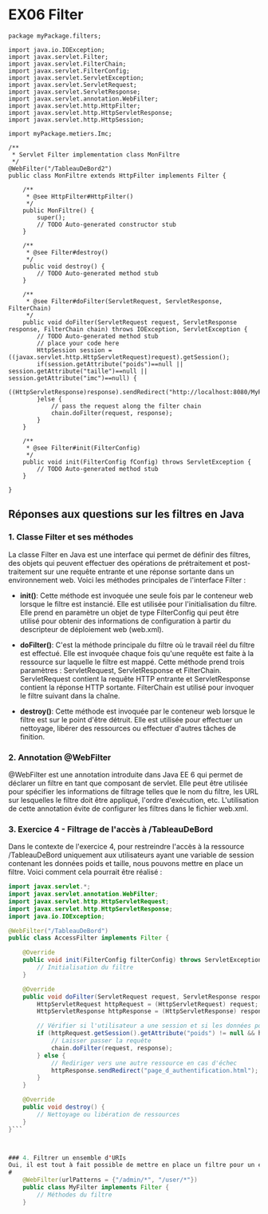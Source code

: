 # EX06 Filter 
	package myPackage.filters;

	import java.io.IOException;
	import javax.servlet.Filter;
	import javax.servlet.FilterChain;
	import javax.servlet.FilterConfig;
	import javax.servlet.ServletException;
	import javax.servlet.ServletRequest;
	import javax.servlet.ServletResponse;
	import javax.servlet.annotation.WebFilter;
	import javax.servlet.http.HttpFilter;
	import javax.servlet.http.HttpServletResponse;
	import javax.servlet.http.HttpSession;

	import myPackage.metiers.Imc;

	/**
	 * Servlet Filter implementation class MonFiltre
	 */
	@WebFilter("/TableauDeBord2")
	public class MonFiltre extends HttpFilter implements Filter {
		   
		/**
		 * @see HttpFilter#HttpFilter()
		 */
		public MonFiltre() {
			super();
			// TODO Auto-generated constructor stub
		}

		/**
		 * @see Filter#destroy()
		 */
		public void destroy() {
			// TODO Auto-generated method stub
		}

		/**
		 * @see Filter#doFilter(ServletRequest, ServletResponse, FilterChain)
		 */
		public void doFilter(ServletRequest request, ServletResponse response, FilterChain chain) throws IOException, ServletException {
			// TODO Auto-generated method stub
			// place your code here
			HttpSession session =((javax.servlet.http.HttpServletRequest)request).getSession();
			if(session.getAttribute("poids")==null || session.getAttribute("taille")==null || session.getAttribute("imc")==null) {
				((HttpServletResponse)response).sendRedirect("http://localhost:8080/MyProject/CalculDeMonImc2");
			}else {
				// pass the request along the filter chain
				chain.doFilter(request, response);
			}
		}

		/**
		 * @see Filter#init(FilterConfig)
		 */
		public void init(FilterConfig fConfig) throws ServletException {
			// TODO Auto-generated method stub
		}

	}


## Réponses aux questions sur les filtres en Java

### 1. Classe Filter et ses méthodes

La classe Filter en Java est une interface qui permet de définir des filtres, des objets qui peuvent effectuer des opérations de prétraitement et post-traitement sur une requête entrante et une réponse sortante dans un environnement web. Voici les méthodes principales de l'interface Filter :

- **init()**: Cette méthode est invoquée une seule fois par le conteneur web lorsque le filtre est instancié. Elle est utilisée pour l'initialisation du filtre. Elle prend en paramètre un objet de type FilterConfig qui peut être utilisé pour obtenir des informations de configuration à partir du descripteur de déploiement web (web.xml).

- **doFilter()**: C'est la méthode principale du filtre où le travail réel du filtre est effectué. Elle est invoquée chaque fois qu'une requête est faite à la ressource sur laquelle le filtre est mappé. Cette méthode prend trois paramètres : ServletRequest, ServletResponse et FilterChain. ServletRequest contient la requête HTTP entrante et ServletResponse contient la réponse HTTP sortante. FilterChain est utilisé pour invoquer le filtre suivant dans la chaîne.

- **destroy()**: Cette méthode est invoquée par le conteneur web lorsque le filtre est sur le point d'être détruit. Elle est utilisée pour effectuer un nettoyage, libérer des ressources ou effectuer d'autres tâches de finition.

### 2. Annotation @WebFilter

@WebFilter est une annotation introduite dans Java EE 6 qui permet de déclarer un filtre en tant que composant de servlet. Elle peut être utilisée pour spécifier les informations de filtrage telles que le nom du filtre, les URL sur lesquelles le filtre doit être appliqué, l'ordre d'exécution, etc. L'utilisation de cette annotation évite de configurer les filtres dans le fichier web.xml.

### 3. Exercice 4 - Filtrage de l'accès à /TableauDeBord

Dans le contexte de l'exercice 4, pour restreindre l'accès à la ressource /TableauDeBord uniquement aux utilisateurs ayant une variable de session contenant les données poids et taille, nous pouvons mettre en place un filtre. Voici comment cela pourrait être réalisé :

```java
import javax.servlet.*;
import javax.servlet.annotation.WebFilter;
import javax.servlet.http.HttpServletRequest;
import javax.servlet.http.HttpServletResponse;
import java.io.IOException;

@WebFilter("/TableauDeBord")
public class AccessFilter implements Filter {

    @Override
    public void init(FilterConfig filterConfig) throws ServletException {
        // Initialisation du filtre
    }

    @Override
    public void doFilter(ServletRequest request, ServletResponse response, FilterChain chain) throws IOException, ServletException {
        HttpServletRequest httpRequest = (HttpServletRequest) request;
        HttpServletResponse httpResponse = (HttpServletResponse) response;

        // Vérifier si l'utilisateur a une session et si les données poids et taille sont présentes
        if (httpRequest.getSession().getAttribute("poids") != null && httpRequest.getSession().getAttribute("taille") != null) {
            // Laisser passer la requête
            chain.doFilter(request, response);
        } else {
            // Rediriger vers une autre ressource en cas d'échec
            httpResponse.sendRedirect("page_d_authentification.html");
        }
    }

    @Override
    public void destroy() {
        // Nettoyage ou libération de ressources
    }
}```



### 4. Filtrer un ensemble d'URIs
Oui, il est tout à fait possible de mettre en place un filtre pour un ensemble d'URIs. Cela peut être réalisé en utilisant l'annotation @WebFilter avec une URL pattern appropriée dans laquelle vous pouvez spécifier une expression régulière pour filtrer plusieurs URL. Par exemple :
#
	@WebFilter(urlPatterns = {"/admin/*", "/user/*"})
	public class MyFilter implements Filter {
		// Méthodes du filtre
	}